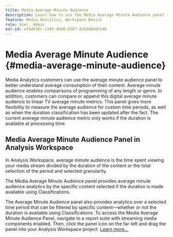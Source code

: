 ```yaml
---
title: Media Average Minute Audience
description: Learn how to use the Media Average Minute Audience panel to analyze average minute audience for a specific piece of content or over a customized time period.
feature: Media Analytics, Workspace Basics
role: User, Admin
exl-id: af4d430c-1349-4606-b587-da5d40e0fe4b
---
```

# Media Average Minute Audience {#media-average-minute-audience}

Media Analytics customers can use the average minute audience panel to better understand average consumption of their content. Average minute audience enables comparisons of programming of any length or genre. In addition, customers can compare or append this digital average minute audience to linear TV average minute metrics. This panel gives more flexibility to measure the average audience for custom time periods, as well as when the duration classification has been updated after the fact. The current average minute audience metric only works if the duration is available at processing time.

## Media Average Minute Audience Panel in Analysis Workspace

In Analysis Workspace, average minute audience is the time spent viewing your media stream divided by the duration of the content or the total selection of the period and selected granularity.


The Media Average Minute Audience panel provides average minute audience analytics by the specific content selected if the duration is made available using Classifications.

The Average Minute Audience panel also provides analytics over a selected time period that can be filtered by specific content—whether or not the duration is available using Classifications. To access the Media Average Minute Audience Panel, navigate to a report suite with streaming media components enabled. Then, click the panel icon on the far-left and drag the panel into your Analysis Workspace project. [Learn more...](https://experienceleague.adobe.com/docs/analytics/analyze/analysis-workspace/panels/average-minute-audience-panel.html?lang=en)
